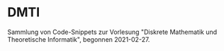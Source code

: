 # DMTI

Sammlung von Code-Snippets zur Vorlesung "Diskrete Mathematik und Theoretische Informatik", begonnen 2021-02-27.

